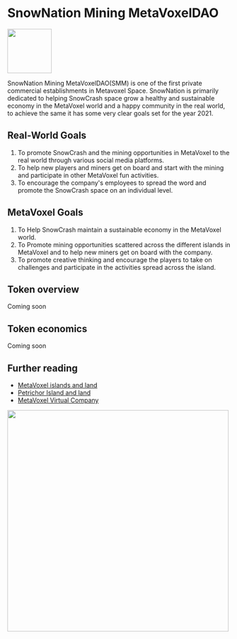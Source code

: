 # SnowNation Mining MetaVoxelDAO

<img src="https://daos.snowcrash.space/daos/snownation/logo.png" width="100" />

SnowNation Mining MetaVoxelDAO(SMM) is one of the first private commercial establishments in Metavoxel Space. SnowNation is primarily dedicated to helping SnowCrash space grow a healthy and sustainable economy in the MetaVoxel world and a happy community in the real world, to achieve the same it has some very clear goals set for the year 2021.

## Real-World Goals
1. To promote SnowCrash and the mining opportunities in MetaVoxel to the real world through various social media platforms.
2. To help new players and miners get on board and start with the mining and participate in other MetaVoxel fun activities.
3. To encourage the company's employees to spread the word and promote the SnowCrash space on an individual level.

## MetaVoxel Goals
1. To Help SnowCrash maintain a sustainable economy in the MetaVoxel world.
2. To Promote mining opportunities scattered across the different islands in MetaVoxel and to help new miners get on board with the company.
3. To promote creative thinking and encourage the players to take on challenges and participate in the activities spread across the island. 


## Token overview

Coming soon

## Token economics

Coming soon

## Further reading

- [MetaVoxel islands and land](https://docs.snowcrash.finance/gameplay/islands-and-land)
- [Petrichor Island and land](https://docs.snowcrash.finance/gameplay/islands-and-land/petrichor-island)
- [MetaVoxel Virtual Company](https://docs.snowcrash.finance/gameplay/virtual-company)

<img src="https://daos.snowcrash.space/static/world_a1.svg" width="500" />